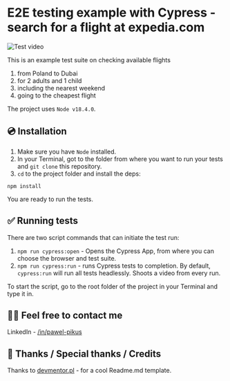 # E2E testing example with Cypress - search for a flight at expedia.com

![Test video]([./cypress/videos/expedia.cy.ts.mp4](https://user-images.githubusercontent.com/12381471/180616008-3e967033-de65-45d1-967d-b00e5a4ba5ac.mp4))

This is an example test suite on checking available flights

1. from Poland to Dubai
2. for 2 adults and 1 child
3. including the nearest weekend
4. going to the cheapest flight

The project uses `Node v18.4.0`.

## 💿 Installation

1. Make sure you have `Node` installed.
2. In your Terminal, got to the folder from where you want to run your tests and `git clone` this repository.
3. `cd` to the project folder and install the deps:

`npm install`

You are ready to run the tests.

## ✅ Running tests

There are two script commands that can initiate the test run:

1. `npm run cypress:open` - Opens the Cypress App, from where you can choose the browser and test suite.
2. `npm run cypress:run` - runs Cypress tests to completion. By default, `cypress:run` will run all tests headlessly. Shoots a video from every run.

To start the script, go to the root folder of the project in your Terminal and type it in.

## 🙋‍♂️ Feel free to contact me

LinkedIn - [/in/pawel-pikus](https://www.linkedin.com/in/pawel-pikus/)

## 👏 Thanks / Special thanks / Credits

Thanks to [devmentor.pl](https://devmentor.pl/) - for a cool Readme.md template.
